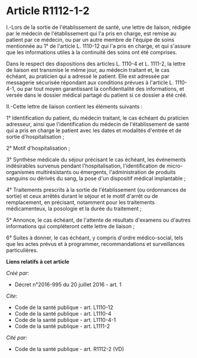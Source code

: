 # Article R1112-1-2

I.-Lors de la sortie de l'établissement de santé, une lettre de liaison, rédigée par le médecin de l'établissement qui l'a
pris en charge, est remise au patient par ce médecin, ou par un autre membre de l'équipe de soins mentionnée au 1° de
l'article L. 1110-12 qui l'a pris en charge, et qui s'assure que les informations utiles à la continuité des soins ont été
comprises. 

Dans le respect des dispositions des articles L. 1110-4 et L. 1111-2, la lettre de liaison est transmise le même jour, au
médecin traitant et, le cas échéant, au praticien qui a adressé le patient. Elle est adressée par messagerie sécurisée
répondant aux conditions prévues à l'article L. 1110-4-1, ou par tout moyen garantissant la confidentialité des informations,
et versée dans le dossier médical partagé du patient si ce dossier a été créé. 

II.-Cette lettre de liaison contient les éléments suivants : 

1° Identification du patient, du médecin traitant, le cas échéant du praticien adresseur, ainsi que l'identification du
médecin de l'établissement de santé qui a pris en charge le patient avec les dates et modalités d'entrée et de sortie
d'hospitalisation ; 

2° Motif d'hospitalisation ; 

3° Synthèse médicale du séjour précisant le cas échéant, les événements indésirables survenus pendant l'hospitalisation,
l'identification de micro-organismes multirésistants ou émergents, l'administration de produits sanguins ou dérivés du sang,
la pose d'un dispositif médical implantable ; 

4° Traitements prescrits à la sortie de l'établissement (ou ordonnances de sortie) et ceux arrêtés durant le séjour et le
motif d'arrêt ou de remplacement, en précisant, notamment pour les traitements médicamenteux, la posologie et la durée du
traitement ; 

5° Annonce, le cas échéant, de l'attente de résultats d'examens ou d'autres informations qui compléteront cette lettre de
liaison ; 

6° Suites à donner, le cas échéant, y compris d'ordre médico-social, tels que les actes prévus et à programmer,
recommandations et surveillances particulières.

**Liens relatifs à cet article**

_Créé par_:

  - Décret n°2016-995 du 20 juillet 2016 - art. 1

_Cite_:

  - Code de la santé publique - art. L1110-12
  - Code de la santé publique - art. L1110-4
  - Code de la santé publique - art. L1110-4-1
  - Code de la santé publique - art. L1111-2

_Cité par_:

  - Code de la santé publique - art. R1112-2 (VD)
